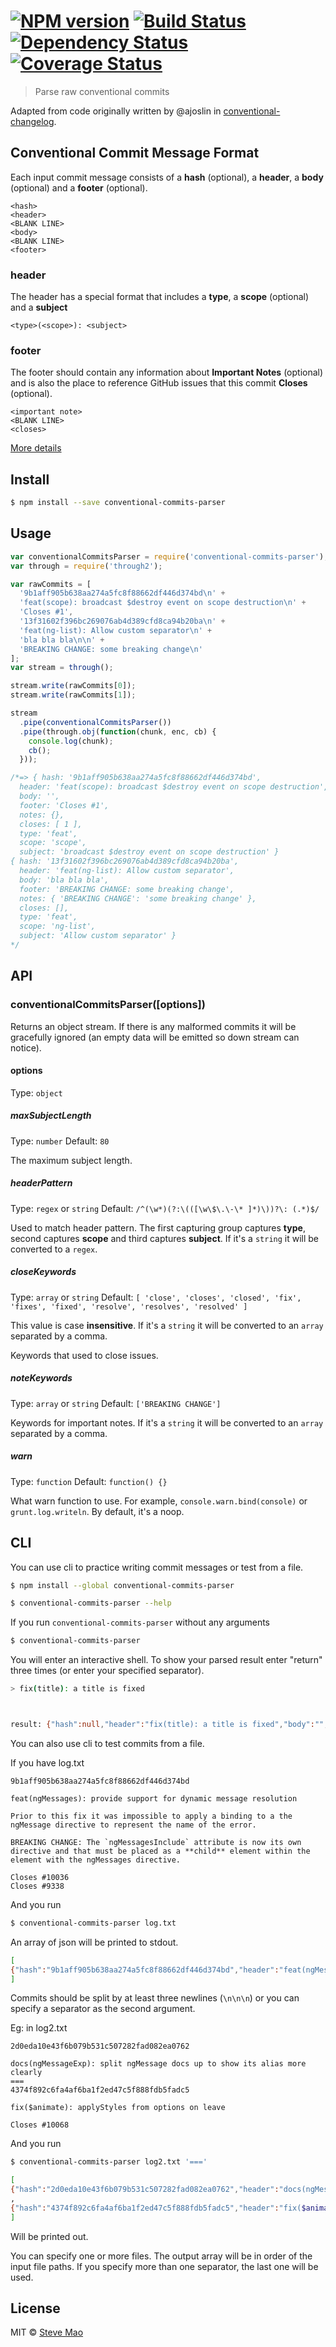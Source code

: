 #  [![NPM version][npm-image]][npm-url] [![Build Status][travis-image]][travis-url] [![Dependency Status][daviddm-image]][daviddm-url] [![Coverage Status][coverall-image]][coverall-url]

> Parse raw conventional commits


Adapted from code originally written by @ajoslin in [conventional-changelog](https://github.com/ajoslin/conventional-changelog).


## Conventional Commit Message Format

Each input commit message consists of a **hash** (optional), a **header**, a **body** (optional) and a **footer** (optional).

```
<hash>
<header>
<BLANK LINE>
<body>
<BLANK LINE>
<footer>
```

### header

The header has a special format that includes a **type**, a **scope** (optional) and a **subject**

```
<type>(<scope>): <subject>
```

### footer

The footer should contain any information about **Important Notes** (optional) and is also the place to reference GitHub issues that this commit **Closes** (optional).

```
<important note>
<BLANK LINE>
<closes>
```

[More details](CONVENTIONS.md)


## Install

```sh
$ npm install --save conventional-commits-parser
```


## Usage

```js
var conventionalCommitsParser = require('conventional-commits-parser');
var through = require('through2');

var rawCommits = [
  '9b1aff905b638aa274a5fc8f88662df446d374bd\n' +
  'feat(scope): broadcast $destroy event on scope destruction\n' +
  'Closes #1',
  '13f31602f396bc269076ab4d389cfd8ca94b20ba\n' +
  'feat(ng-list): Allow custom separator\n' +
  'bla bla bla\n\n' +
  'BREAKING CHANGE: some breaking change\n'
];
var stream = through();

stream.write(rawCommits[0]);
stream.write(rawCommits[1]);

stream
  .pipe(conventionalCommitsParser())
  .pipe(through.obj(function(chunk, enc, cb) {
    console.log(chunk);
    cb();
  }));

/*=> { hash: '9b1aff905b638aa274a5fc8f88662df446d374bd',
  header: 'feat(scope): broadcast $destroy event on scope destruction',
  body: '',
  footer: 'Closes #1',
  notes: {},
  closes: [ 1 ],
  type: 'feat',
  scope: 'scope',
  subject: 'broadcast $destroy event on scope destruction' }
{ hash: '13f31602f396bc269076ab4d389cfd8ca94b20ba',
  header: 'feat(ng-list): Allow custom separator',
  body: 'bla bla bla',
  footer: 'BREAKING CHANGE: some breaking change',
  notes: { 'BREAKING CHANGE': 'some breaking change' },
  closes: [],
  type: 'feat',
  scope: 'ng-list',
  subject: 'Allow custom separator' }
*/
```


## API

### conventionalCommitsParser([options])

Returns an object stream. If there is any malformed commits it will be gracefully ignored (an empty data will be emitted so down stream can notice).

#### options

Type: `object`

##### maxSubjectLength

Type: `number` Default: `80`

The maximum subject length.

##### headerPattern

Type: `regex` or `string` Default: `/^(\w*)(?:\(([\w\$\.\-\* ]*)\))?\: (.*)$/`

Used to match header pattern. The first capturing group captures **type**, second captures **scope** and third captures **subject**. If it's a `string` it will be converted to a `regex`.

##### closeKeywords

Type: `array` or `string` Default:
`[
  'close',
  'closes',
  'closed',
  'fix',
  'fixes',
  'fixed',
  'resolve',
  'resolves',
  'resolved'
]`

This value is case **insensitive**. If it's a `string` it will be converted to an `array` separated by a comma.

Keywords that used to close issues.

##### noteKeywords

Type: `array` or `string` Default: `['BREAKING CHANGE']`

Keywords for important notes. If it's a `string` it will be converted to an `array` separated by a comma.

##### warn

Type: `function` Default: `function() {}`

What warn function to use. For example, `console.warn.bind(console)` or `grunt.log.writeln`. By default, it's a noop.


## CLI

You can use cli to practice writing commit messages or test from a file.

```sh
$ npm install --global conventional-commits-parser
```

```sh
$ conventional-commits-parser --help
```

If you run `conventional-commits-parser` without any arguments

```sh
$ conventional-commits-parser
```

You will enter an interactive shell. To show your parsed result enter "return" three times (or enter your specified separator).

```sh
> fix(title): a title is fixed



result: {"hash":null,"header":"fix(title): a title is fixed","body":"","footer":"","notes":{},"closes":[],"type":"fix","scope":"title","subject":"a title is fixed"}
```

You can also use cli to test commits from a file.

If you have log.txt

```text
9b1aff905b638aa274a5fc8f88662df446d374bd

feat(ngMessages): provide support for dynamic message resolution

Prior to this fix it was impossible to apply a binding to a the ngMessage directive to represent the name of the error.

BREAKING CHANGE: The `ngMessagesInclude` attribute is now its own directive and that must be placed as a **child** element within the element with the ngMessages directive.

Closes #10036
Closes #9338
```

And you run

```sh
$ conventional-commits-parser log.txt
```

An array of json will be printed to stdout.

```sh
[
{"hash":"9b1aff905b638aa274a5fc8f88662df446d374bd","header":"feat(ngMessages): provide support for dynamic message resolution","body":"Prior to this fix it was impossible to apply a binding to a the ngMessage directive to represent the name of the error.","footer":"BREAKING CHANGE: The `ngMessagesInclude` attribute is now its own directive and that must be placed as a **child** element within the element with the ngMessages directive.\nCloses #10036\nCloses #9338","notes":{"BREAKING CHANGE":"The `ngMessagesInclude` attribute is now its own directive and that must be placed as a **child** element within the element with the ngMessages directive."},"closes":[10036,9338],"type":"feat","scope":"ngMessages","subject":"provide support for dynamic message resolution"}
]
```

Commits should be split by at least three newlines (`\n\n\n`) or you can specify a separator as the second argument.

Eg: in log2.txt

```text
2d0eda10e43f6b079b531c507282fad082ea0762

docs(ngMessageExp): split ngMessage docs up to show its alias more clearly
===
4374f892c6fa4af6ba1f2ed47c5f888fdb5fadc5

fix($animate): applyStyles from options on leave

Closes #10068
```

And you run

```sh
$ conventional-commits-parser log2.txt '==='
```

```sh
[
{"hash":"2d0eda10e43f6b079b531c507282fad082ea0762","header":"docs(ngMessageExp): split ngMessage docs up to show its alias more clearly","body":"","footer":"","notes":{},"closes":[],"type":"docs","scope":"ngMessageExp","subject":"split ngMessage docs up to show its alias more clearly"}
,
{"hash":"4374f892c6fa4af6ba1f2ed47c5f888fdb5fadc5","header":"fix($animate): applyStyles from options on leave","body":"","footer":"Closes #10068","notes":{},"closes":[10068],"type":"fix","scope":"$animate","subject":"applyStyles from options on leave"}
]
```

Will be printed out.

You can specify one or more files. The output array will be in order of the input file paths. If you specify more than one separator, the last one will be used.


## License

MIT © [Steve Mao](https://github.com/stevemao)


[npm-image]: https://badge.fury.io/js/conventional-commits-parser.svg
[npm-url]: https://npmjs.org/package/conventional-commits-parser
[travis-image]: https://travis-ci.org/stevemao/conventional-commits-parser.svg?branch=master
[travis-url]: https://travis-ci.org/stevemao/conventional-commits-parser
[daviddm-image]: https://david-dm.org/stevemao/conventional-commits-parser.svg?theme=shields.io
[daviddm-url]: https://david-dm.org/stevemao/conventional-commits-parser
[coverall-image]: https://coveralls.io/repos/stevemao/conventional-commits-parser/badge.svg
[coverall-url]: https://coveralls.io/r/stevemao/conventional-commits-parser

